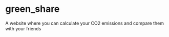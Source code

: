 # green_share
A website where you can calculate your CO2 emissions and compare them with your friends
